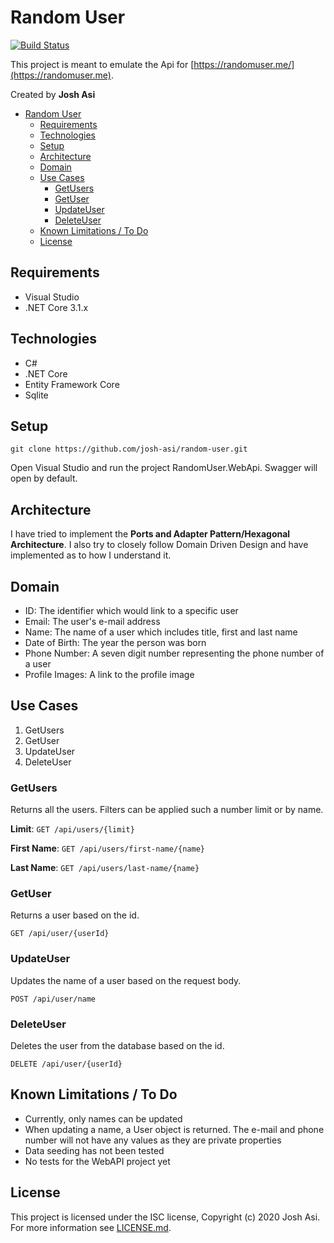 # Random User

[![Build Status](https://travis-ci.com/josh-asi/random-user.svg?token=M4v3im2oWiwKUJqLzCYB&branch=master)](https://travis-ci.com/josh-asi/random-user)

This project is meant to emulate the Api for [https://randomuser.me/](https://randomuser.me).

Created by **Josh Asi**

- [Random User](#random-user)
  - [Requirements](#requirements)
  - [Technologies](#technologies)
  - [Setup](#setup)
  - [Architecture](#architecture)
  - [Domain](#domain)
  - [Use Cases](#use-cases)
    - [GetUsers](#getusers)
    - [GetUser](#getuser)
    - [UpdateUser](#updateuser)
    - [DeleteUser](#deleteuser)
  - [Known Limitations / To Do](#known-limitations--to-do)
  - [License](#license)

## Requirements

- Visual Studio
- .NET Core 3.1.x

## Technologies

- C#
- .NET Core
- Entity Framework Core
- Sqlite

## Setup

`git clone https://github.com/josh-asi/random-user.git`

Open Visual Studio and run the project RandomUser.WebApi. Swagger will open by default.

## Architecture

I have tried to implement the **Ports and Adapter Pattern/Hexagonal Architecture**. I also try to closely follow Domain Driven Design and have implemented as to how I understand it.

## Domain

- ID: The identifier which would link to a specific user
- Email: The user's e-mail address
- Name: The name of a user which includes title, first and last name
- Date of Birth: The year the person was born
- Phone Number: A seven digit number representing the phone number of a user
- Profile Images: A link to the profile image

## Use Cases

1. GetUsers
2. GetUser
3. UpdateUser
4. DeleteUser

### GetUsers

Returns all the users. Filters can be applied such a number limit or by name.

**Limit**: `GET /api/users/{limit}`

**First Name**: `GET /api/users/first-name/{name}`

**Last Name**: `GET /api/users/last-name/{name}`

### GetUser

Returns a user based on the id.

`GET /api/user/{userId}`

### UpdateUser

Updates the name of a user based on the request body.

`POST /api/user/name`

### DeleteUser

Deletes the user from the database based on the id.

`DELETE /api/user/{userId}`

## Known Limitations / To Do

- Currently, only names can be updated
- When updating a name, a User object is returned. The e-mail and phone number will not have any values as they are private properties
- Data seeding has not been tested
- No tests for the WebAPI project yet

## License

This project is licensed under the ISC license, Copyright (c) 2020 Josh Asi. For more information see [LICENSE.md](License.MD).
